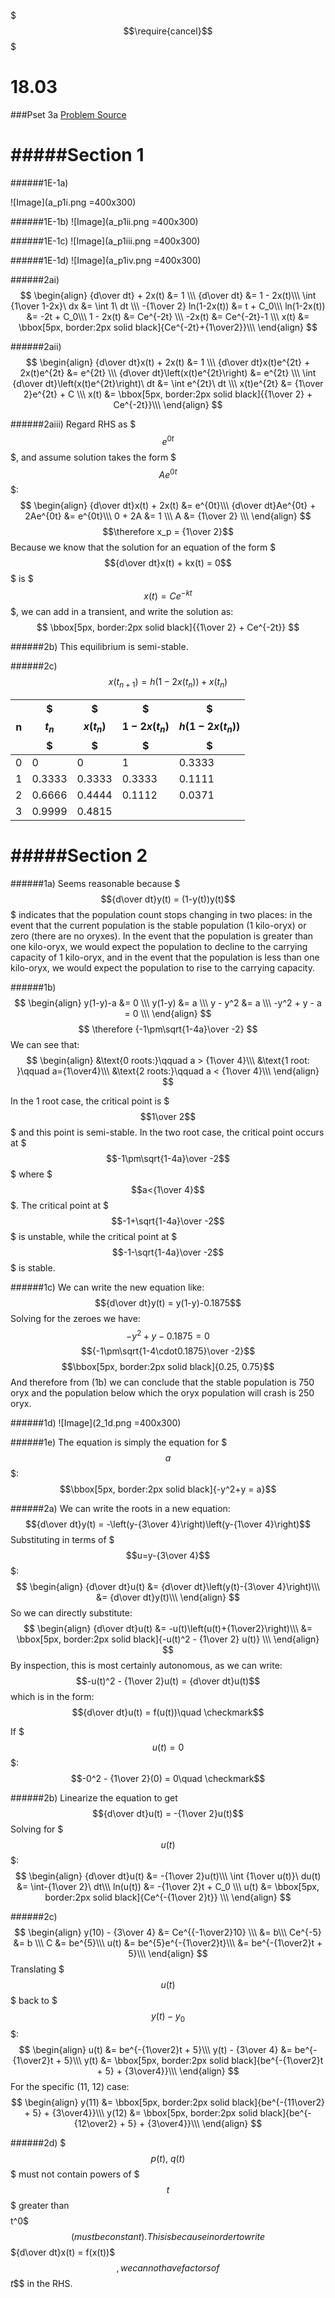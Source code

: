 $$$\require{cancel}$$$

# 18.03
###Pset 3a
[Problem Source](https://ocw.mit.edu/courses/mathematics/18-03-differential-equations-spring-2010/assignments/MIT18_03S10_ps3a.pdf)

#####Section 1
===
######1E-1a)

![Image](a_p1i.png =400x300)

######1E-1b)
![Image](a_p1ii.png =400x300)

######1E-1c)
![Image](a_p1iii.png =400x300)

######1E-1d)
![Image](a_p1iv.png =400x300)

######2ai)
$$
\begin{align}
{d\over dt} + 2x(t) &= 1 \\\
{d\over dt} &= 1 - 2x(t)\\\
\int {1\over 1-2x}\ dx &= \int 1\ dt \\\
-{1\over 2} ln(1-2x(t)) &= t + C_0\\\
ln(1-2x(t)) &= -2t + C_0\\\
1 - 2x(t) &= Ce^{-2t} \\\
-2x(t) &= Ce^{-2t}-1 \\\
x(t) &= \bbox[5px, border:2px solid black]{Ce^{-2t}+{1\over2}}\\\
\end{align}
$$

######2aii)
$$
\begin{align}
{d\over dt}x(t) + 2x(t) &= 1 \\\
{d\over dt}x(t)e^{2t} + 2x(t)e^{2t} &= e^{2t} \\\
{d\over dt}\left(x(t)e^{2t}\right) &= e^{2t} \\\
\int {d\over dt}\left(x(t)e^{2t}\right)\ dt &= \int e^{2t}\ dt \\\
x(t)e^{2t} &= {1\over 2}e^{2t} + C \\\
x(t) &= \bbox[5px, border:2px solid black]{{1\over 2} + Ce^{-2t}}\\\
\end{align}
$$

######2aiii)
Regard RHS as $$$e^{0t}$$$, and assume solution takes the form $$$Ae^{0t}$$$:  
$$
\begin{align}
{d\over dt}x(t) + 2x(t) &= e^{0t}\\\
{d\over dt}Ae^{0t} + 2Ae^{0t} &= e^{0t}\\\
0 + 2A &= 1 \\\
A &= {1\over 2} \\\
\end{align}
$$
$$\therefore x_p = {1\over 2}$$
Because we know that the solution for an equation of the form
$$${d\over dt}x(t) + kx(t) = 0$$$ is $$$x(t) = Ce^{-kt}$$$, we can add in a transient, and write the solution as:
$$
\bbox[5px, border:2px solid black]{{1\over 2} + Ce^{-2t}}
$$

######2b)
This equilibrium is semi-stable.

######2c)
$$x(t_{n+1}) = h(1-2x(t_n))+x(t_n)$$

| n | $$$t_n$$$ | $$$x(t_n)$$$ | $$$1-2x(t_n)$$$ | $$$h(1-2x(t_n))$$$|
|---|---|---|---|---|
|0|0|0|1|0.3333|
|1|0.3333|0.3333|0.3333|0.1111|
|2|0.6666|0.4444|0.1112|0.0371|
|3|0.9999|0.4815|

#####Section 2
===
######1a)
Seems reasonable because $$${d\over dt}y(t) = (1-y(t))y(t)$$$ indicates that the population count stops changing in two places: in the event that the current population is the stable population (1 kilo-oryx) or zero (there are no oryxes). In the event that the population is greater than one kilo-oryx, we would expect the population to decline to the carrying capacity of 1 kilo-oryx, and in the event that the population is less than one kilo-oryx, we would expect the population to rise to the carrying capacity.

######1b)
$$
\begin{align}
y(1-y)-a &= 0 \\\
y(1-y) &= a \\\
y - y^2 &= a \\\
-y^2 + y - a = 0 \\\
\end{align}
$$
$$
\therefore {-1\pm\sqrt{1-4a}\over -2}
$$
We can see that:
$$
\begin{align}
&\text{0 roots:}\qquad a > {1\over 4}\\\
&\text{1 root: }\qquad a={1\over4}\\\
&\text{2 roots:}\qquad a < {1\over 4}\\\
\end{align}
$$

In the 1 root case, the critical point is $$$1\over 2$$$ and this point is semi-stable.
In the two root case, the critical point occurs at $$$-1\pm\sqrt{1-4a}\over -2$$$ where $$$a<{1\over 4}$$$. The critical point at $$$-1+\sqrt{1-4a}\over -2$$$ is unstable, while the critical point at $$$-1-\sqrt{1-4a}\over -2$$$ is stable.

######1c)
We can write the new equation like:
$${d\over dt}y(t) = y(1-y)-0.1875$$
Solving for the zeroes we have:
$$-y^2+y-0.1875 = 0$$
$${-1\pm\sqrt{1-4\cdot0.1875}\over -2}$$
$$\bbox[5px, border:2px solid black]{0.25, 0.75}$$
And therefore from (1b) we can conclude that the stable population is 750 oryx and the population below which the oryx population will crash is 250 oryx.

######1d)
![Image](2_1d.png =400x300)

######1e)
The equation is simply the equation for $$$a$$$:
$$\bbox[5px, border:2px solid black]{-y^2+y = a}$$

######2a)
We can write the roots in a new equation:
$${d\over dt}y(t) = -\left(y-{3\over 4}\right)\left(y-{1\over 4}\right)$$
Substituting in terms of $$$u=y-{3\over 4}$$$:
$$
\begin{align}
{d\over dt}u(t) &= {d\over dt}\left(y(t)-{3\over 4}\right)\\\
&= {d\over dt}y(t)\\\
\end{align}
$$
So we can directly substitute:
$$
\begin{align}
{d\over dt}u(t) &= -u(t)\left(u(t)+{1\over2}\right)\\\
&= \bbox[5px, border:2px solid black]{-u(t)^2 - {1\over 2} u(t)} \\\
\end{align}
$$
By inspection, this is most certainly autonomous, as we can write: 
$$-u(t)^2 - {1\over 2}u(t) = {d\over dt}u(t)$$
which is in the form:
$${d\over dt}u(t) = f(u(t))\quad \checkmark$$

If $$$u(t) = 0$$$:
$$-0^2 - {1\over 2}(0) = 0\quad \checkmark$$

######2b)
Linearize the equation to get
$${d\over dt}u(t) = -{1\over 2}u(t)$$
Solving for $$$u(t)$$$:
$$
\begin{align}
{d\over dt}u(t) &= -{1\over 2}u(t)\\\
\int {1\over u(t)}\ du(t) &= \int-{1\over 2}\ dt\\\
ln(u(t)) &= -{1\over 2}t + C_0 \\\
u(t) &= \bbox[5px, border:2px solid black]{Ce^{-{1\over 2}t}} \\\
\end{align}
$$

######2c)
$$
\begin{align}
y(10) - {3\over 4} &= Ce^{{-1\over2}10} \\\
&= b\\\
Ce^{-5} &= b \\\
C &= be^{5}\\\
u(t) &= be^{5}e^{-{1\over2}t}\\\
&= be^{-{1\over2}t + 5}\\\
\end{align}
$$
Translating $$$u(t)$$$ back to $$$y(t)-y_0$$$:
$$
\begin{align}
u(t) &= be^{-{1\over2}t + 5}\\\
y(t) - {3\over 4} &= be^{-{1\over2}t + 5}\\\
y(t) &= \bbox[5px, border:2px solid black]{be^{-{1\over2}t + 5} + {3\over4}}\\\
\end{align}
$$
For the specific (11, 12) case:
$$
\begin{align}
y(11) &= \bbox[5px, border:2px solid black]{be^{-{11\over2} + 5} + {3\over4}}\\\
y(12) &= \bbox[5px, border:2px solid black]{be^{-{12\over2} + 5} + {3\over4}}\\\
\end{align}
$$

######2d)
$$$p(t),\ q(t)$$$ must not contain powers of $$$t$$$ greater than $$$$t^0$$$ (must be constant). This is because in order to write $$${d\over dt}x(t) = f(x(t))$$$, we cannot have factors of $$$t$$$ in the RHS.


